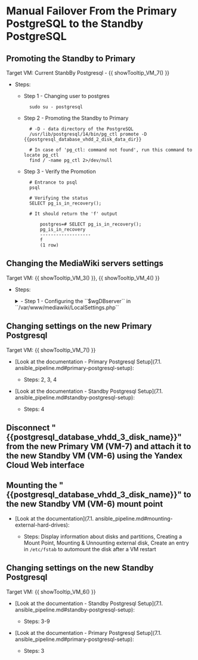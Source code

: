 # Manual Failover From the Primary PostgreSQL to the Standby PostgreSQL

## Promoting the Standby to Primary

Target VM: Current StanbBy Postgresql - {{ showTooltip_VM_7() }}

- Steps:

    - Step 1 - Changing user to postgres
        
            sudo su - postgresql

    - Step 2 - Promoting the Standby to Primary

            # -D - data directory of the PostgreSQL
            /usr/lib/postgresql/14/bin/pg_ctl promote -D {{postgresql_database_vhdd_2_disk_data_dir}}

            # In case of 'pg_ctl: command not found', run this command to locate pg_ctl
            find / -name pg_ctl 2>/dev/null   

    - Step 3 - Verify the Promotion

            # Entrance to psql
            psql

            # Verifying the status
            SELECT pg_is_in_recovery();

            # It should return the 'f' output

                postgres=# SELECT pg_is_in_recovery();
                pg_is_in_recovery
                -------------------
                f
                (1 row)

## Changing the MediaWiki servers settings

Target VM: {{ showTooltip_VM_3() }}, {{ showTooltip_VM_4() }}

- Steps:

    <details class="tasks_external_code_rendering">
    <summary>- Step 1 - Configuring the ``$wgDBserver`` in ``/var/www/mediawiki/LocalSettings.php``</summary>

        # The new Primary IP or DNS addres
        $wgDBserver = '{{vm_7_ip_address}}'

    </details>

## Changing settings on the new Primary Postgresql

Target VM: {{ showTooltip_VM_7() }}

- [Look at the documentation - Primary Postgresql Setup](7.1. ansible_pipeline.md#primary-postgresql-setup):
    
    - Steps: 2, 3, 4

- [Look at the documentation - Standby Postgresql Setup](7.1. ansible_pipeline.md#standby-postgresql-setup):
    
    - Steps: 4

## Disconnect "{{postgresql_database_vhdd_3_disk_name}}" from the new Primary VM (VM-7) and attach it to the new Standby VM (VM-6) using the Yandex Cloud Web interface

## Mounting the "{{postgresql_database_vhdd_3_disk_name}}" to the new Standby VM (VM-6) mount point

- [Look at the documentation](7.1. ansible_pipeline.md#mounting-external-hard-drives):
    
    - Steps: Display information about disks and partitions, Creating a Mount Point, Mounting & Unnounting external disk, Create an entry in ``/etc/fstab`` to automount the disk after a VM restart

## Changing settings on the new Standby Postgresql

Target VM: {{ showTooltip_VM_6() }}

- [Look at the documentation - Standby Postgresql Setup](7.1. ansible_pipeline.md#standby-postgresql-setup):
    
    - Steps: 3-9

- [Look at the documentation - Primary Postgresql Setup](7.1. ansible_pipeline.md#primary-postgresql-setup):
    
    - Steps: 3


